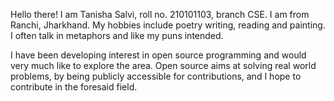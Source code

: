 Hello there!
I am Tanisha Salvi, roll no. 210101103, branch CSE.
I am from Ranchi, Jharkhand.
My hobbies include poetry writing, reading and painting. I often talk in metaphors and like my puns intended.

I have been developing interest in open source programming and would very much like to explore the area.
Open source aims at solving real world problems, by being publicly accessible for contributions, and I hope to contribute in the foresaid field.
